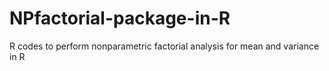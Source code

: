 # NPfactorial-package-in-R
R codes to perform nonparametric factorial analysis for mean and variance in R
